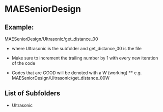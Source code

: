 # MAESeniorDesign

## Example:
MAESeniorDesign/Ultrasonic/get_distance_00
* where Ultrasonic is the subfolder and get_distance_00 is the file

* Make sure to increment the trailing number by 1 with every new iteration of the code
* Codes that are GOOD will be denoted with a W (working)
** e.g. MAESeniorDesign/Ultrasonic/get_distance_00W
 

## List of Subfolders
* Ultrasonic




